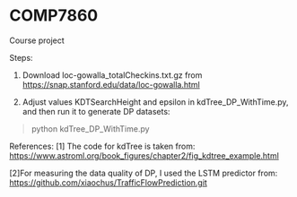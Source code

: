 # COMP7860
Course project

Steps: 
1. Download loc-gowalla_totalCheckins.txt.gz from 
https://snap.stanford.edu/data/loc-gowalla.html

2. Adjust values KDTSearchHeight and epsilon in kdTree_DP_WithTime.py, and then run it to generate DP datasets: 
>python kdTree_DP_WithTime.py

References: 
[1] The code for kdTree is taken from: 
https://www.astroml.org/book_figures/chapter2/fig_kdtree_example.html

[2]For measuring the data quality of DP, I used the LSTM predictor from: 
https://github.com/xiaochus/TrafficFlowPrediction.git
